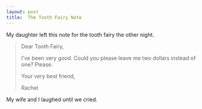 ```yaml
---
layout: post
title:  The Tooth Fairy Note
---
```

My daughter left this note for the tooth fairy the other night.

> Dear Tooth Fairy,
> 
> I've been very good. Could you please leave me two dollars instead of one? Please.
> 
> Your very best friend,
> 
> Rachel

My wife and I laughed until we cried.
